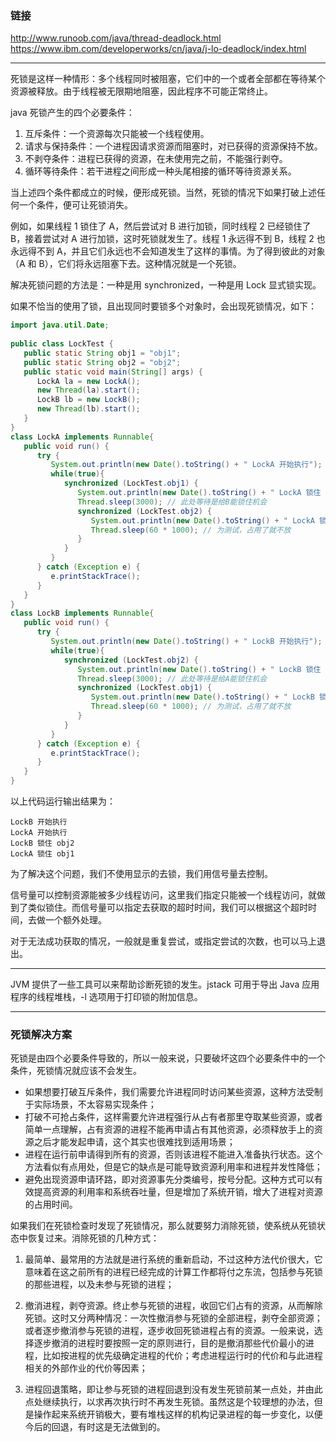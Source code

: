 ### 链接

<http://www.runoob.com/java/thread-deadlock.html>  
<https://www.ibm.com/developerworks/cn/java/j-lo-deadlock/index.html>

---

死锁是这样一种情形：多个线程同时被阻塞，它们中的一个或者全部都在等待某个资源被释放。由于线程被无限期地阻塞，因此程序不可能正常终止。

java 死锁产生的四个必要条件：

1. 互斥条件：一个资源每次只能被一个线程使用。
2. 请求与保持条件：一个进程因请求资源而阻塞时，对已获得的资源保持不放。
3. 不剥夺条件：进程已获得的资源，在未使用完之前，不能强行剥夺。
4. 循环等待条件：若干进程之间形成一种头尾相接的循环等待资源关系。

当上述四个条件都成立的时候，便形成死锁。当然，死锁的情况下如果打破上述任何一个条件，便可让死锁消失。

例如，如果线程 1 锁住了 A，然后尝试对 B 进行加锁，同时线程 2 已经锁住了 B，接着尝试对 A 进行加锁，这时死锁就发生了。线程 1 永远得不到 B，线程 2 也永远得不到 A，并且它们永远也不会知道发生了这样的事情。为了得到彼此的对象（A 和 B），它们将永远阻塞下去。这种情况就是一个死锁。

解决死锁问题的方法是：一种是用 synchronized，一种是用 Lock 显式锁实现。

如果不恰当的使用了锁，且出现同时要锁多个对象时，会出现死锁情况，如下：

```java
import java.util.Date;
 
public class LockTest {
   public static String obj1 = "obj1";
   public static String obj2 = "obj2";
   public static void main(String[] args) {
      LockA la = new LockA();
      new Thread(la).start();
      LockB lb = new LockB();
      new Thread(lb).start();
   }
}
class LockA implements Runnable{
   public void run() {
      try {
         System.out.println(new Date().toString() + " LockA 开始执行");
         while(true){
            synchronized (LockTest.obj1) {
               System.out.println(new Date().toString() + " LockA 锁住 obj1");
               Thread.sleep(3000); // 此处等待是给B能锁住机会
               synchronized (LockTest.obj2) {
                  System.out.println(new Date().toString() + " LockA 锁住 obj2");
                  Thread.sleep(60 * 1000); // 为测试，占用了就不放
               }
            }
         }
      } catch (Exception e) {
         e.printStackTrace();
      }
   }
}
class LockB implements Runnable{
   public void run() {
      try {
         System.out.println(new Date().toString() + " LockB 开始执行");
         while(true){
            synchronized (LockTest.obj2) {
               System.out.println(new Date().toString() + " LockB 锁住 obj2");
               Thread.sleep(3000); // 此处等待是给A能锁住机会
               synchronized (LockTest.obj1) {
                  System.out.println(new Date().toString() + " LockB 锁住 obj1");
                  Thread.sleep(60 * 1000); // 为测试，占用了就不放
               }
            }
         }
      } catch (Exception e) {
         e.printStackTrace();
      }
   }
}
```

以上代码运行输出结果为：

```
LockB 开始执行
LockA 开始执行
LockB 锁住 obj2
LockA 锁住 obj1
```

为了解决这个问题，我们不使用显示的去锁，我们用信号量去控制。

信号量可以控制资源能被多少线程访问，这里我们指定只能被一个线程访问，就做到了类似锁住。而信号量可以指定去获取的超时时间，我们可以根据这个超时时间，去做一个额外处理。

对于无法成功获取的情况，一般就是重复尝试，或指定尝试的次数，也可以马上退出。

---

JVM 提供了一些工具可以来帮助诊断死锁的发生。jstack 可用于导出 Java 应用程序的线程堆栈，-l 选项用于打印锁的附加信息。

---

### 死锁解决方案

死锁是由四个必要条件导致的，所以一般来说，只要破坏这四个必要条件中的一个条件，死锁情况就应该不会发生。

* 如果想要打破互斥条件，我们需要允许进程同时访问某些资源，这种方法受制于实际场景，不太容易实现条件；
* 打破不可抢占条件，这样需要允许进程强行从占有者那里夺取某些资源，或者简单一点理解，占有资源的进程不能再申请占有其他资源，必须释放手上的资源之后才能发起申请，这个其实也很难找到适用场景；
* 进程在运行前申请得到所有的资源，否则该进程不能进入准备执行状态。这个方法看似有点用处，但是它的缺点是可能导致资源利用率和进程并发性降低；
* 避免出现资源申请环路，即对资源事先分类编号，按号分配。这种方式可以有效提高资源的利用率和系统吞吐量，但是增加了系统开销，增大了进程对资源的占用时间。

如果我们在死锁检查时发现了死锁情况，那么就要努力消除死锁，使系统从死锁状态中恢复过来。消除死锁的几种方式：

1. 最简单、最常用的方法就是进行系统的重新启动，不过这种方法代价很大，它意味着在这之前所有的进程已经完成的计算工作都将付之东流，包括参与死锁的那些进程，以及未参与死锁的进程；

2. 撤消进程，剥夺资源。终止参与死锁的进程，收回它们占有的资源，从而解除死锁。这时又分两种情况：一次性撤消参与死锁的全部进程，剥夺全部资源；或者逐步撤消参与死锁的进程，逐步收回死锁进程占有的资源。一般来说，选择逐步撤消的进程时要按照一定的原则进行，目的是撤消那些代价最小的进程，比如按进程的优先级确定进程的代价；考虑进程运行时的代价和与此进程相关的外部作业的代价等因素；

3. 进程回退策略，即让参与死锁的进程回退到没有发生死锁前某一点处，并由此点处继续执行，以求再次执行时不再发生死锁。虽然这是个较理想的办法，但是操作起来系统开销极大，要有堆栈这样的机构记录进程的每一步变化，以便今后的回退，有时这是无法做到的。

